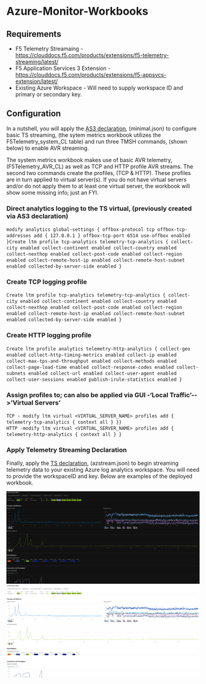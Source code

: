 # Azure-Monitor-Workbooks

## Requirements
* F5 Telemetry Streamaing - https://clouddocs.f5.com/products/extensions/f5-telemetry-streaming/latest/
* F5 Application Services 3 Extension - https://clouddocs.f5.com/products/extensions/f5-appsvcs-extension/latest/
* Existing Azure Workspace - Will need to supply workspace ID and primary or secondary key.

## Configuration
In a nutshell, you will apply the [AS3 declaration](https://clouddocs.f5.com/products/extensions/f5-telemetry-streaming/latest/event-listener.html#configure-logging-using-as3), (minimal.json) to configure basic TS streaming, (the sytem metrics workbook utilizes the F5Telemetry_system_CL  table) and run three TMSH commands, (shown below) to enable AVR streaming.

The system metrics workbook makes use of basic AVR telemetry, (F5Telemetry_AVR_CL)  as well as TCP and HTTP profile AVR streams.  The second two commands  create the profiles, (TCP & HTTP).  These profiles are in turn applied to virtual server(s).  If you do not have virtual servers and/or do not apply them to at least one virtual server, the workbook will show some missing info; just an FYI. 

### Direct analytics logging to the TS virtual, (previously created via AS3 declaration)
    modify analytics global-settings { offbox-protocol tcp offbox-tcp-addresses add { 127.0.0.1 } offbox-tcp-port 6514 use-offbox enabled }Create ltm profile tcp-analytics telemetry-tcp-analytics { collect-city enabled collect-continent enabled collect-country enabled collect-nexthop enabled collect-post-code enabled collect-region enabled collect-remote-host-ip enabled collect-remote-host-subnet enabled collected-by-server-side enabled }

### Create TCP logging profile
    Create ltm profile tcp-analytics telemetry-tcp-analytics { collect-city enabled collect-continent enabled collect-country enabled collect-nexthop enabled collect-post-code enabled collect-region enabled collect-remote-host-ip enabled collect-remote-host-subnet enabled collected-by-server-side enabled }

### Create HTTP logging profile 
    Create ltm profile analytics telemetry-http-analytics { collect-geo enabled collect-http-timing-metrics enabled collect-ip enabled collect-max-tps-and-throughput enabled collect-methods enabled collect-page-load-time enabled collect-response-codes enabled collect-subnets enabled collect-url enabled collect-user-agent enabled collect-user-sessions enabled publish-irule-statistics enabled }
 
### Assign profiles to; can also be applied via GUI -‘Local Traffic’-->’Virtual Servers’
    TCP - modify ltm virtual <VIRTUAL_SERVER_NAME> profiles add { telemetry-tcp-analytics { context all } }}
    HTTP -modify ltm virtual <VIRTUAL_SERVER_NAME> profiles add { telemetry-http-analytics { context all } } 
 
### Apply Telemetry Streaming Declaration
Finally, apply the [TS declaration](https://clouddocs.f5.com/products/extensions/f5-telemetry-streaming/latest/setting-up-consumer.html#azure-ref), (azstream.json) to begin streaming telemetry data to your existing Azure log analytics workspace.  You will need to provide the workspaceID and key. Below are examples of the deployed workbook.
 
 ![picture](images/f5smdark.png)  ![picture](images/f5smlight.png)  

